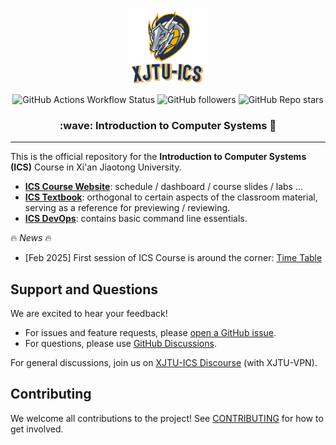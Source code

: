 <p align="center">
  <picture>
    <source media="(prefers-color-scheme: dark)" srcset="../logo/logo.png">
    <img alt="SkyPilot" src="../logo/logo.png" width=25%>
  </picture>
</p>

<p align="center">
    <!-- use https://shields.io/badges/git-hub-actions-workflow-status -->
    <img alt="GitHub Actions Workflow Status" src="https://img.shields.io/github/actions/workflow/status/xjtu-ics/textbook/mdbook.yml">
    <!-- use https://shields.io/badges/git-hub-followers -->
    <img alt="GitHub followers" src="https://img.shields.io/github/followers/xjtu-ics">
    <!-- use https://shields.io/badges/git-hub-repo-stars -->
    <img alt="GitHub Repo stars" src="https://img.shields.io/github/stars/xjtu-ics/xjtu-ics.github.io">
</p>

<h3 align="center">
    :wave: Introduction to Computer Systems 🚀
</h3>

----

This is the official repository for the **Introduction to Computer Systems (ICS)** Course in Xi'an Jiaotong University.

- [**ICS Course Website**](https://xjtu-ics.github.io/): schedule / dashboard / course slides / labs ...
- [**ICS Textbook**](https://xjtu-ics.github.io/textbook/): orthogonal to certain aspects of the classroom material, serving as a reference for previewing / reviewing.
- [**ICS DevOps**](https://github.com/xjtu-ics/cli-toolkit): contains basic command line essentials.

:fire: *News* :fire:

- [Feb 2025] First session of ICS Course is around the corner: [Time Table](https://xjtu-ics.github.io/calendar/)


## Support and Questions

We are excited to hear your feedback!

* For issues and feature requests, please [open a GitHub issue](https://docs.github.com/en/issues/tracking-your-work-with-issues/using-issues/creating-an-issue).
* For questions, please use [GitHub Discussions](https://github.com/orgs/xjtu-ics/discussions).

For general discussions, join us on [XJTU-ICS Discourse](https://forum.ics.xjtu-ants.net/) (with XJTU-VPN).

## Contributing

We welcome all contributions to the project! See [CONTRIBUTING](https://github.com/xjtu-ics/textbook/blob/main/CONTRIBUTING.md) for how to get involved.

